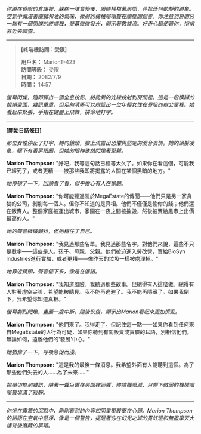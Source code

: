 _你蹲在昏暗的倉庫裡，躲在一堆貨箱後，眼睛掃視著房間，尋找任何動靜的跡象。空氣中彌漫著鐵鏽和油的氣味，微弱的機械嗡嗡聲在牆壁間迴響。你注意到房間另一端有一個閃爍的終端機，螢幕微微發光，顯示著數據流。好奇心驅使著你，悄悄靠近去調查。_

---

> **[終端機訪問：受限]**
>
> **用戶名：** MarionT-423  
> **訪問等級：** 受限  
> **日期：** 2082/7/9  
> **時間：** 14:57

_螢幕閃爍，隨即彈出一個全息投影，將詭異的光線投射到房間裡。這是一段模糊的視頻畫面，雜訊重重，但足夠清晰可以辨認出一位年輕女性在昏暗的辦公室裡。她看起來緊張，手指在鍵盤上飛舞，拼命地打字。_

---

**[開始日誌條目]**

_那位女性停止了打字，轉向鏡頭，臉上流露出恐懼與堅定的混合表情。她的頭髮凌亂，眼下有著黑眼圈，但她的眼神依然閃爍著堅毅。_

**Marion Thompson:** "好吧，我等這句話已經等太久了。如果你在看這個，可能我已經死了，或者更糟——被那些我即將揭露的人關在某個黑暗的地方。"

_她停頓了一下，回頭看了看，似乎擔心有人在偷聽。_

**Marion Thompson:** "你可能聽過關於MegaEstate的傳聞——他們只是另一家貪婪的公司，剝削每一個人。但你不知道的是真相。他們不僅僅是偷你的錢；他們還在販賣人。整個家庭被運出城市，家園在一夜之間被摧毀，然後被賣給黑市上出價最高的人。"

_她的聲音微微顫抖，但她穩住了自己。_

**Marion Thompson:** "我見過那些名單。我見過那些名字。對他們來說，這些不只是數字——這些是人。孩子、母親、父親。他們被迫進入勞改營，賣給BioSyn Industries進行實驗，或者更糟——像昨天的垃圾一樣被處理掉。"

_她靠近鏡頭，聲音低下來，像是在低語。_

**Marion Thompson:** "我知道風險。我聽過那些故事。但總得有人這麼做。總得有人對著虛空尖叫，希望能被聽見。我不能再逃避了。我不能再隱藏了。如果我倒下，我希望你知道真相。"

_螢幕劇烈閃爍，畫面一度中斷，隨後恢復，顯示出Marion看起來更加慌亂。_

**Marion Thompson:** "他們來了。我得走了。但記住這一點——如果你看到任何來自MegaEstate的人行為可疑，如果你聽到有關販賣或實驗的耳語，別相信他們。無論如何，遠離他們的'發展'中心。"

_她猶豫了一下，呼吸急促而淺。_

**Marion Thompson:** "這是我的最後一條消息。我希望外面有人能聽到這個。為了那些他們失去的人……為了未來……"

_視頻切換到雜訊，隨著一聲巨響在房間裡迴響，終端機熄滅，只剩下微弱的機械嗡嗡聲填滿了寂靜。_

---

_你坐在震驚的沉默中，剛剛看到的內容如同重壓般壓在心頭。Marion Thompson的話語在空氣中懸浮，像是一個警告，提醒著你在幻光之城的霓虹燈和無盡摩天大樓背後潛藏的黑暗。_

